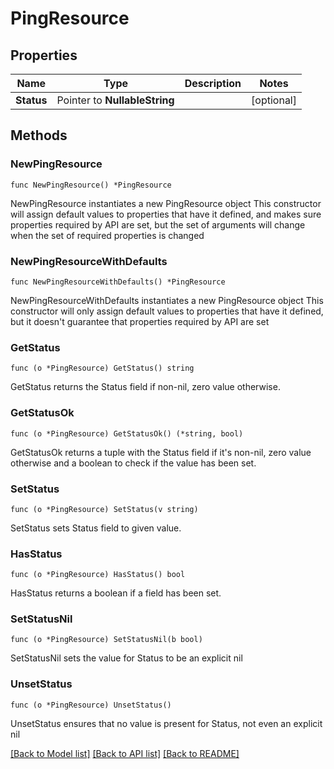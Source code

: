 # PingResource

## Properties

Name | Type | Description | Notes
------------ | ------------- | ------------- | -------------
**Status** | Pointer to **NullableString** |  | [optional] 

## Methods

### NewPingResource

`func NewPingResource() *PingResource`

NewPingResource instantiates a new PingResource object
This constructor will assign default values to properties that have it defined,
and makes sure properties required by API are set, but the set of arguments
will change when the set of required properties is changed

### NewPingResourceWithDefaults

`func NewPingResourceWithDefaults() *PingResource`

NewPingResourceWithDefaults instantiates a new PingResource object
This constructor will only assign default values to properties that have it defined,
but it doesn't guarantee that properties required by API are set

### GetStatus

`func (o *PingResource) GetStatus() string`

GetStatus returns the Status field if non-nil, zero value otherwise.

### GetStatusOk

`func (o *PingResource) GetStatusOk() (*string, bool)`

GetStatusOk returns a tuple with the Status field if it's non-nil, zero value otherwise
and a boolean to check if the value has been set.

### SetStatus

`func (o *PingResource) SetStatus(v string)`

SetStatus sets Status field to given value.

### HasStatus

`func (o *PingResource) HasStatus() bool`

HasStatus returns a boolean if a field has been set.

### SetStatusNil

`func (o *PingResource) SetStatusNil(b bool)`

 SetStatusNil sets the value for Status to be an explicit nil

### UnsetStatus
`func (o *PingResource) UnsetStatus()`

UnsetStatus ensures that no value is present for Status, not even an explicit nil

[[Back to Model list]](../README.md#documentation-for-models) [[Back to API list]](../README.md#documentation-for-api-endpoints) [[Back to README]](../README.md)


